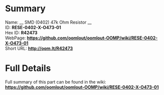 
Summary
=================
  
Name: __ SMD (0402) 47k Ohm Resistor __    
ID: __RESE-0402-X-O473-01__   
Hex ID: __R42473__   
WebPage: __https://github.com/oomlout/oomlout-OOMP/wiki/RESE-0402-X-O473-01__   
Short URL: __http://oom.lt/R42473__   

Full Details
==========================
Full summary of this part can be found in the wiki:   
__https://github.com/oomlout/oomlout-OOMP/wiki/RESE-0402-X-O473-01__    

